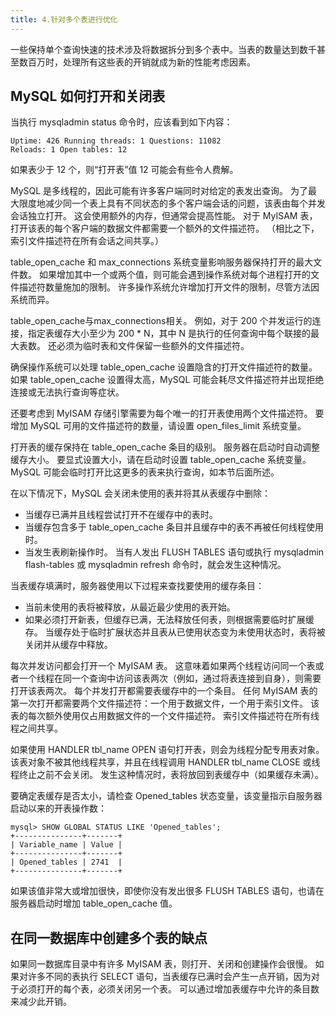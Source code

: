 ```yaml
---
title: 4.针对多个表进行优化
---
```

一些保持单个查询快速的技术涉及将数据拆分到多个表中。当表的数量达到数千甚至数百万时，处理所有这些表的开销就成为新的性能考虑因素。

## MySQL 如何打开和关闭表

当执行 mysqladmin status 命令时，应该看到如下内容：

```
Uptime: 426 Running threads: 1 Questions: 11082
Reloads: 1 Open tables: 12
```

如果表少于 12 个，则“打开表”值 12 可能会有些令人费解。

MySQL 是多线程的，因此可能有许多客户端同时对给定的表发出查询。 为了最大限度地减少同一个表上具有不同状态的多个客户端会话的问题，该表由每个并发会话独立打开。 这会使用额外的内存，但通常会提高性能。 对于 MyISAM 表，打开该表的每个客户端的数据文件都需要一个额外的文件描述符。 （相比之下，索引文件描述符在所有会话之间共享。）

table_open_cache 和 max_connections 系统变量影响服务器保持打开的最大文件数。 如果增加其中一个或两个值，则可能会遇到操作系统对每个进程打开的文件描述符数量施加的限制。 许多操作系统允许增加打开文件的限制，尽管方法因系统而异。 

table_open_cache与max_connections相关。 例如，对于 200 个并发运行的连接，指定表缓存大小至少为 200 * N，其中 N 是执行的任何查询中每个联接的最大表数。 还必须为临时表和文件保留一些额外的文件描述符。

确保操作系统可以处理 table_open_cache 设置隐含的打开文件描述符的数量。 如果 table_open_cache 设置得太高，MySQL 可能会耗尽文件描述符并出现拒绝连接或无法执行查询等症状。

还要考虑到 MyISAM 存储引擎需要为每个唯一的打开表使用两个文件描述符。 要增加 MySQL 可用的文件描述符的数量，请设置 open_files_limit 系统变量。

打开表的缓存保持在 table_open_cache 条目的级别。 服务器在启动时自动调整缓存大小。 要显式设置大小，请在启动时设置 table_open_cache 系统变量。 MySQL 可能会临时打开比这更多的表来执行查询，如本节后面所述。

在以下情况下，MySQL 会关闭未使用的表并将其从表缓存中删除：

* 当缓存已满并且线程尝试打开不在缓存中的表时。
* 当缓存包含多于 table_open_cache 条目并且缓存中的表不再被任何线程使用时。
* 当发生表刷新操作时。 当有人发出 FLUSH TABLES 语句或执行 mysqladmin flash-tables 或 mysqladmin refresh 命令时，就会发生这种情况。

当表缓存填满时，服务器使用以下过程来查找要使用的缓存条目：

* 当前未使用的表将被释放，从最近最少使用的表开始。
* 如果必须打开新表，但缓存已满，无法释放任何表，则根据需要临时扩展缓存。 当缓存处于临时扩展状态并且表从已使用状态变为未使用状态时，表将被关闭并从缓存中释放。

每次并发访问都会打开一个 MyISAM 表。 这意味着如果两个线程访问同一个表或者一个线程在同一个查询中访问该表两次（例如，通过将表连接到自身），则需要打开该表两次。 每个并发打开都需要表缓存中的一个条目。 任何 MyISAM 表的第一次打开都需要两个文件描述符：一个用于数据文件，一个用于索引文件。 该表的每次额外使用仅占用数据文件的一个文件描述符。 索引文件描述符在所有线程之间共享。

如果使用 HANDLER tbl_name OPEN 语句打开表，则会为线程分配专用表对象。 该表对象不被其他线程共享，并且在线程调用 HANDLER tbl_name CLOSE 或线程终止之前不会关闭。 发生这种情况时，表将放回到表缓存中（如果缓存未满）。

要确定表缓存是否太小，请检查 Opened_tables 状态变量，该变量指示自服务器启动以来的开表操作数：

```
mysql> SHOW GLOBAL STATUS LIKE 'Opened_tables';
+---------------+-------+
| Variable_name | Value |
+---------------+-------+
| Opened_tables | 2741  |
+---------------+-------+
```

如果该值非常大或增加很快，即使你没有发出很多 FLUSH TABLES 语句，也请在服务器启动时增加 table_open_cache 值。

## 在同一数据库中创建多个表的缺点

如果同一数据库目录中有许多 MyISAM 表，则打开、关闭和创建操作会很慢。 如果对许多不同的表执行 SELECT 语句，当表缓存已满时会产生一点开销，因为对于必须打开的每个表，必须关闭另一个表。 可以通过增加表缓存中允许的条目数来减少此开销。
